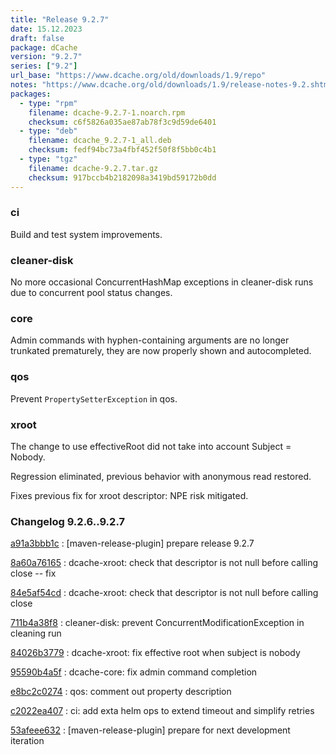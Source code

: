 ```yaml
---
title: "Release 9.2.7"
date: 15.12.2023
draft: false
package: dCache
version: "9.2.7"
series: ["9.2"]
url_base: "https://www.dcache.org/old/downloads/1.9/repo"
notes: "https://www.dcache.org/old/downloads/1.9/release-notes-9.2.shtml"
packages:
  - type: "rpm"
    filename: dcache-9.2.7-1.noarch.rpm
    checksum: c6f5826a035ae87ab78f3c9d59de6401
  - type: "deb"
    filename: dcache_9.2.7-1_all.deb
    checksum: fedf94bc73a4fbf452f50f8f5bb0c4b1
  - type: "tgz"
    filename: dcache-9.2.7.tar.gz
    checksum: 917bccb4b2182098a3419bd59172b0dd
---
```


### ci

Build and test system improvements.

### cleaner-disk

No more occasional ConcurrentHashMap exceptions in cleaner-disk
runs due to concurrent pool status changes.

### core

Admin commands with hyphen-containing arguments are no longer trunkated
prematurely, they are now properly shown and autocompleted.

### qos

Prevent `PropertySetterException` in qos.

### xroot

The change to use effectiveRoot did not take into account Subject = Nobody.

Regression eliminated, previous behavior with anonymous read restored.

Fixes previous fix for xroot descriptor: NPE risk mitigated.


### Changelog 9.2.6..9.2.7

<!-- git log 9.2.6..9.2.7 -no-merges -format='[%h](https://github.com/dcache/dcache/commit/%H)%n:   %s%n' -->

[a91a3bbb1c](https://github.com/dcache/dcache/commit/a91a3bbb1c86fce121d47a7fae699c6faa4821bf)
:   [maven-release-plugin] prepare release 9.2.7

[8a60a76165](https://github.com/dcache/dcache/commit/8a60a761656ea7cc93954e4e5c55fa031a7da36f)
:   dcache-xroot:  check that descriptor is not null before calling close -- fix

[84e5af54cd](https://github.com/dcache/dcache/commit/84e5af54cdb6561f5458a30ebaff64d709d8bdcd)
:   dcache-xroot:  check that descriptor is not null before calling close

[711b4a38f8](https://github.com/dcache/dcache/commit/711b4a38f86f51e75e3be99ca54f178c063069b5)
:   cleaner-disk: prevent ConcurrentModificationException in cleaning run

[84026b3779](https://github.com/dcache/dcache/commit/84026b37794a6df28a0fc19e473087bab999d717)
:   dcache-xroot:  fix effective root when subject is nobody

[95590b4a5f](https://github.com/dcache/dcache/commit/95590b4a5fb63d518fdff6b3e933e9cce4a3c8f3)
:   dcache-core: fix admin command completion

[e8bc2c0274](https://github.com/dcache/dcache/commit/e8bc2c0274993eaf3dc6f3d4597b11c8300a2e61)
:   qos: comment out property description

[c2022ea407](https://github.com/dcache/dcache/commit/c2022ea407ff225879e0988721e307a63dce9149)
:   ci: add exta helm ops to extend timeout and simplify retries

[53afeee632](https://github.com/dcache/dcache/commit/53afeee632d0f4a9f22835110d40bb6089f298d1)
:   [maven-release-plugin] prepare for next development iteration

